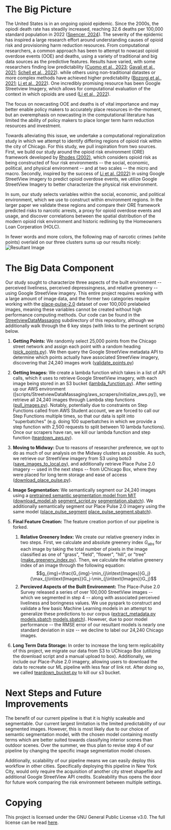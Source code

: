 # The Big Picture

The United States is in an ongoing opioid epidemic. Since the 2000s, the opiodi death rate has steadily increased, reaching 32.6 deaths per 100,000 standard population in 2022 ([Spencer, 2024](https://www.cdc.gov/nchs/products/databriefs/db491.htm)). The severity of the epidemic has inspired a large research effort around understanding causes of opioid risk and provisioning harm reduction resources. From computational researchers, a common approach has been to attempt to nowcast opioid overdose events (OOE) and deaths, using a variety of traditional and big data sources as the predictive features. Results have varied, with some researchers finding low predictability ([Cuomo et al., 2023](https://doi.org/10.2196/42162); [Gavali et al., 2021](https://doi.org10.1109/BIBM52615.2021.9669486); [Schell et al., 2022](https://doi.org/10.1093/aje/kwab279)). while others using non-traditional datastes or more complex methods have achieved higher predictability ([Bozorgi et al., 2021](https://doi.org/10.1016/j.drugalcdep.2021.109143); [Li et al., 2022](https://doi.org/10.1016/j.healthplace.2022.102792)). One incredibly promising resource has been Google Streetview Imagery, which allows for computational evaluation of the context in which opioids are used ([Li et al., 2022](https://doi.org/10.1016/j.healthplace.2022.102792)).

The focus on nowcasting OOE and deaths is of vital importance and may better enable policy makers to accurately place resources in-the-moment, but an overemphasis on nowcasting in the computational literature has limited the ability of policy makers to place longer term harm reduction resources and investment. 

Towards alleviating this issue, we undertake a computational regionalization study in which we attempt to identify differing regions of opioid risk within the city of Chicago. For this study, we pull inspiration from two sources. First, we build our study around the opioid risk environment (ORE) framework developed by [Rhodes (2002)](https://doi.org/10.1016/S0955-3959(02)00007-5), which considers opioid risk as being constructed of four risk environments -- the social, economic, political, and physical environment -- and at two scales -- the micro and macro. Secondly, inspired by the success of [Li et al. (2022)]((https://doi.org/10.1016/j.healthplace.2022.102792)) in using Google StreetView imagery to predict opioid overdose events, we utilize Google StreetView Imagery to better characterize the physical risk environment. 

In sum, our study selects variables within the social, economic, and political environment, which we use to construct within environment regions. In the larger paper we validate these regions and compare their ORE framework predicted risks to narcotic arrests, a proxy for opioid overdose events and usage, and discover correlations between the spatial distribution of the modern opioid risk environment and historic redlining by the Homeowners Loan Corperation (HOLC). 


In fewer words and more colors, the following map of narcotic crimes (white points) overlaid on our three clusters sums up our results nicely:
![Resultant Image](https://github.com/bucketteOfIvy/chicago-places/blob/main/figures/narcotic_cluster_maps.svg)

# The Big Data Component 

Our study sought to characterize three aspects of the built environment -- perceived liveliness, perceived depressingness, and relative greenery -- using Google StreetView imagery. This entire project requires working with a large amount of image data, and the former two categories require working with the [place-pulse-2.0](https://paperswithcode.com/dataset/place-pulse-2-0) dataset of over 100,000 prelabeled images, meaning these variables cannot be created without high performance computing methods. Our code can be found in the [StreetviewDataMassaging](scripts/StreetviewDataMassaging) subdirectory of this repository, although we additionally walk through the 6 key steps (with links to the pertinent scripts) below. 

1. **Getting Points:** We randomly select 25,000 points from the Chicago street network and assign each point with a random heading ([pick_points.py](scripts/StreetviewDataMassaging/pick_points.py)). We then query the Google StreetView metadata API to determine which points actually have associated StreetView imagery, discovering that 24,240 images work ([validate_points.py](scripts/StreetviewDataMassaging/validate_points.py))

2. **Getting Images:** We create a lambda function which takes in a list of API calls, which it uses to retrieve Google StreetView imagery, with each image being stored in an S3 bucket ([lambda_function.py](scripts/StreetviewDataMassaging/aws_scrapers/deployment_packages/lambda_function.py)). After setting up our AWS environment ([scripts/StreetviewDataMassaging/aws_scrapers/initialize_aws.py]), we retrieve all 24,240 images through Lambda step functions ([pull_images.py](scripts/StreetviewDataMassaging/aws_scrapers/pull_images.py)). Notably, potentially due to constraints on Step Functions called from AWS Student account, we are forced to call our Step Functions multiple times, so that our data is split into "superbatches" (e.g. doing 100 superbatches in which we provide a step function with 2,500 requests to split between 10 lambda functions). Once our scrapers have ran, we kill our lambda function and step function ([teardown_aws.py](scripts/StreetviewDataMassaging/aws_scrapers/teardown_aws.py)).

3. **Moving to Midway:** Due to reasons of researcher preference, we opt to do as much of our analysis on the Midway clusters as possible. As such, we retrieve our StreetView imagery from S3 using boto3 ([save_images_to_local.py](scripts/StreetviewDataMassaging/aws_scrapers/save_images_to_local.py)), and additionally retrieve Place Pulse 2.0 imagery -- used in the next steps -- from UChicago Box, where they were placed for long term storage and ease of access ([download_place_pulse.py](scripts/StreetviewDataMassaging/download_place_pulse.py)).

4. **Image Segmentation:** We semantically segment our 24,240 images using a [pretrained semantic segmentation model from MIT](https://github.com/CSAILVision/semantic-segmentation-pytorch) ([download_model.sh](scripts/StreetviewDataMassaging/segmentation/download_model.sh) [segment_script.py](scripts/StreetviewDataMassaging/segmentation/segment_script.py) [segmentation.sbatch](scripts/StreetviewDataMassaging/segmentation/segmentation.sbatch)). We additionally semantically segment our Place Pulse 2.0 imagery using the same model ([place_pulse_segment](scripts/StreetviewDataMassaging/segmentation/place_pulse_segment.py) [place_pulse_segment.sbatch](scripts/StreetviewDataMassaging/segmentation/place_pulse_segment.sbatch)).

5. **Final Feature Creation:** The feature creation portion of our pipeline is forked.
    1. **Relative Greenery Index:** We create our relative greenery index in two steps. First, we calculate and absolute greenery index $G_{abs}$ for each image by taking the total number of pixels in the image classified as one of "grass", "field", "flower", "hill", or "tree" ([make_greenery_index.py](scripts/StreetviewDataMassaging/make_greenery_index.py)). Then, we calculate the relative greenery index of an image through the following equation:
    $$g_{img}=\frac{G_{img}-\min_{j\in\text{Images}}G_j}{\max_{j\in\text{Images}}G_j-\min_{j\in\text{Images}}G_j}$$
    2. **Percieved Aspects of the Built Environment:** The Place-Pulse 2.0 Survey released a series of over 100,000 StreetView images -- which we segmented in step 4 -- along with associated perceived liveliness and boringness values. We use pyspark to construct and validate a few basic Machine Learning models in an attempt to generalize these predictions to our corpus ([extract_metadata.py](scripts/StreetviewDataMassaging/ml_pipeline/extract_metadata.py) [models.sbatch](scripts/StreetviewDataMassaging/ml_pipleine/models.py) [models.sbatch](scripts/StreetviewDataMassaging/models.sbatch)). However, due to poor model performance -- the RMSE error of our resultant models is nearly one standard deviation in size -- we decline to label our 24,240 Chicago images.

6. **Long Term Data Storage:** In order to increase the long term replicability of this project, we migrate our data from S3 to UChicago Box (utilizing the download script and a manual upload to box). Additionally, we include our Place-Pulse 2.0 imagery, allowing users to download the data to recreate our ML pipeline with less fear of link rot. After doing so, we called [teardown_bucket.py](scripts/StreetviewDataMassaging/aws_scrapers/teardown_bucket.py) to kill our s3 bucket.

# Next Steps and Future Improvements

The benefit of our current pipeline is that it is highly scaleable and segmentable. Our current largest limitation is the limited predictability of our segmented images. However, this is most likely due to our choice of semantic segmentation model, with the chosen model containing mostly terms which are better suited towards classifying interior scenes than outdoor scenes. Over the summer, we thus plan to revise step 4 of our pipeline by changing the specific image segmentation model chosen. 

Additionally, scalability of our pipeline means we can easily deploy this workflow in other cities. Specifically deploying this pipeline in New York City, would only require the acquisition of another city street shapefile and additional Google StreetView API credits. Scaleability thus opens the door for future work comparing the risk environment between multiple settings.

# Copying

This project is licensed under the GNU General Public License v3.0. The full license can be read [here](COPYING).
